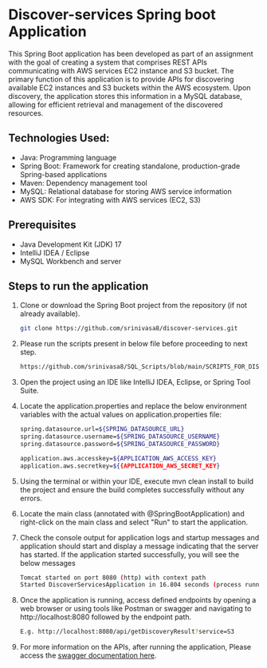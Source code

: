 # Discover-services Spring boot Application

This Spring Boot application has been developed as part of an assignment with the goal of creating a system that comprises REST APIs communicating with AWS services EC2 instance and S3 bucket. The primary function of this application is to provide APIs for discovering available EC2 instances and S3 buckets within the AWS ecosystem. Upon discovery, the application stores this information in a MySQL database, allowing for efficient retrieval and management of the discovered resources.

## Technologies Used:
- 	Java: Programming language
- 	Spring Boot: Framework for creating standalone, production-grade Spring-based applications
- 	Maven: Dependency management tool
- 	MySQL: Relational database for storing AWS service information
- 	AWS SDK: For integrating with AWS services (EC2, S3)

## Prerequisites

- Java Development Kit (JDK) 17
-	IntelliJ IDEA / Eclipse
-	MySQL Workbench and server

## Steps to run the application
1. Clone or download the Spring Boot project from the repository (if not already available).    
   ```bash
   git clone https://github.com/srinivasa8/discover-services.git
2.	Please run the scripts present in below file before proceeding to next step.
      ```bash
      https://github.com/srinivasa8/SQL_Scripts/blob/main/SCRIPTS_FOR_DISCOVER_SERVICES_APPLICATION_ASSIGNMENT.sql
3.	Open the project using an IDE like IntelliJ IDEA, Eclipse, or Spring Tool Suite.

4.	Locate the application.properties and replace the below environment variables with the actual values on application.properties file:
      
      ```bash
      spring.datasource.url=${SPRING_DATASOURCE_URL}
      spring.datasource.username=${SPRING_DATASOURCE_USERNAME}
      spring.datasource.password=${SPRING_DATASOURCE_PASSWORD}
 
      application.aws.accesskey=${APPLICATION_AWS_ACCESS_KEY}
      application.aws.secretkey=${{APPLICATION_AWS_SECRET_KEY}
      ```

5.	Using the terminal or within your IDE, execute mvn clean install to build the project and ensure the build completes successfully without any errors.
6.	Locate the main class (annotated with @SpringBootApplication) and right-click on the main class and select "Run" to start the application.
7.	Check the console output for application logs and startup messages and application should start and display a message indicating that the server has started.
      If the application started successfully, you will see the below messages
       ```bash
      Tomcat started on port 8080 (http) with context path
      Started DiscoverServicesApplication in 16.804 seconds (process running for 14.485)
      ```
8.	Once the application is running, access defined endpoints by opening a web browser or using tools like Postman or swagger and navigating to http://localhost:8080 followed by the endpoint path.
      ```bash 
      E.g. http://localhost:8080/api/getDiscoveryResult?service=S3
9. For more information on the APIs, after running the application, Please access the [swagger documentation here](http://localhost:8080/swagger-ui/index.html).